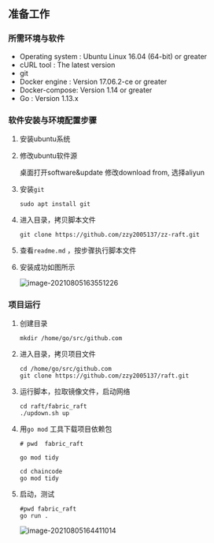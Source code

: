 ## 准备工作

### 所需环境与软件

+ Operating system : Ubuntu Linux 16.04 (64-bit) or greater
+ cURL tool : The latest version
+ git 
+ Docker engine : Version 17.06.2-ce or greater 
+ Docker-compose: Version 1.14 or greater
+ Go : Version 1.13.x



### 软件安装与环境配置步骤



1. 安装ubuntu系统

2. 修改ubuntu软件源

   桌面打开software&update 修改download from, 选择aliyun

3. 安装`git`

   ``` shell
   sudo apt install git 
   ```

3. 进入目录，拷贝脚本文件

   ``` shell
   git clone https://github.com/zzy2005137/zz-raft.git
   ```

4. 查看`readme.md` ，按步骤执行脚本文件

5. 安装成功如图所示

   ![image-20210805163551226](C:\Users\Gamma\AppData\Roaming\Typora\typora-user-images\image-20210805163551226.png)



### 项目运行

1. 创建目录

   ``` shell
   mkdir /home/go/src/github.com
   ```

2. 进入目录，拷贝项目文件

   ``` shell
   cd /home/go/src/github.com
   git clone https://github.com/zzy2005137/raft.git
   ```

3. 运行脚本，拉取镜像文件，启动网络

   ``` shell
   cd raft/fabric_raft
   ./updown.sh up 
   ```

4. 用`go mod` 工具下载项目依赖包

   ``` shell
   # pwd  fabric_raft
   
   go mod tidy
   
   cd chaincode 
   go mod tidy 
   ```
   
5. 启动，测试

   ``` shell
   #pwd fabric_raft 
   go run .
   ```

   ![image-20210805164411014](C:\Users\Gamma\AppData\Roaming\Typora\typora-user-images\image-20210805164411014.png)



